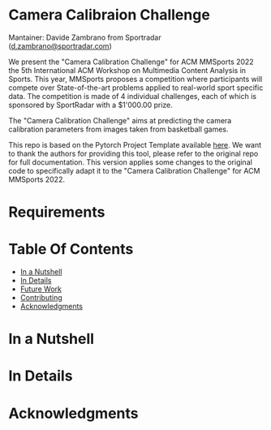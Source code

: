 # Camera Calibraion Challenge

Mantainer: Davide Zambrano from Sportradar (d.zambrano@sportradar.com)

We present the "Camera Calibration Challenge" for ACM MMSports 2022 the 5th International ACM Workshop on Multimedia Content Analysis in Sports. This year, MMSports proposes a competition where participants will compete over State-of-the-art problems applied to real-world sport specific data. The competition is made of 4 individual challenges, each of which is sponsored by SportRadar with a $1'000.00 prize.

The "Camera Calibration Challenge" aims at predicting the camera calibration parameters from images taken from basketball games.

This repo is based on the Pytorch Project Template available [here](https://github.com/L1aoXingyu/Deep-Learning-Project-Template). We want to thank the authors for providing this tool, please refer to the original repo for full documentation. This version applies some changes to the original code to specifically adapt it to the "Camera Calibration Challenge" for ACM MMSports 2022.

# Requirements

# Table Of Contents

- [In a Nutshell](#in-a-nutshell)
- [In Details](#in-details)
- [Future Work](#future-work)
- [Contributing](#contributing)
- [Acknowledgments](#acknowledgments)

# In a Nutshell

# In Details

# Acknowledgments
